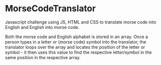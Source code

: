 # MorseCodeTranslator
Javascript challenge using JS, HTML and CSS to translate morse code into English and English into morse code.

Both the morse code and English alphabet is stored in an array. Once a person types in a letter or (morse code) symbol into the translator, the translator loops over the array and locates the position of the letter or symbol - it then uses this value to find the respective letter/symbol in the same position in the respective array.
